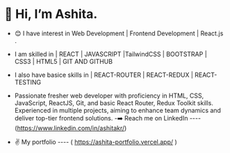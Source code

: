 # 👋  Hi, I’m Ashita.
- 😊 I have interest in Web Development | Frontend Development | React.js .

- I am skilled in | REACT | JAVASCRIPT |TailwindCSS | BOOTSTRAP | CSS3 | HTML5 | GIT AND GITHUB 
- I also have basice skills in | REACT-ROUTER | REACT-REDUX | REACT-TESTING 
- Passionate fresher web developer with proficiency in HTML, CSS, JavaScript, ReactJS, Git, and basic React Router, Redux Toolkit skills. Experienced in multiple projects, aiming to enhance team dynamics and deliver top-tier frontend solutions.
-➡️ Reach me on LinkedIn ---- (https://www.linkedin.com/in/ashitakr/)

- ✌️ My portfolio ---- ( https://ashita-portfolio.vercel.app/ )



<!---
Ashita-23/Ashita-23 is a ✨ special ✨ repository because its `README.md` (this file) appears on your GitHub profile.
You can click the Preview link to take a look at your changes.
--->
